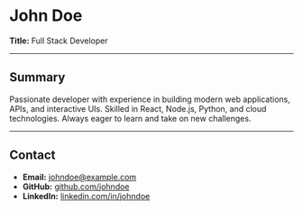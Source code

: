 # John Doe

**Title:** Full Stack Developer

---

## Summary

Passionate developer with experience in building modern web applications, APIs, and interactive UIs. Skilled in React, Node.js, Python, and cloud technologies. Always eager to learn and take on new challenges.

---

## Contact

- **Email:** johndoe@example.com
- **GitHub:** [github.com/johndoe](https://github.com/johndoe)
- **LinkedIn:** [linkedin.com/in/johndoe](https://linkedin.com/in/johndoe) 